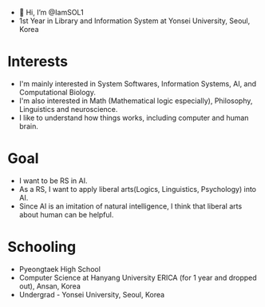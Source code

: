 - 👋 Hi, I’m @IamSOL1
- 1st Year in Library and Information System at Yonsei University, Seoul, Korea
# Interests
- I'm mainly interested in System Softwares, Information Systems, AI, and Computational Biology.
- I'm also interested in Math (Mathematical logic especially), Philosophy, Linguistics and neuroscience.
- I like to understand how things works, including computer and human brain.

# Goal
- I want to be RS in AI. 
- As a RS, I want to apply liberal arts(Logics, Linguistics, Psychology) into AI.
- Since AI is an imitation of natural intelligence, I think that liberal arts about human can be helpful.

# Schooling
- Pyeongtaek High School
- Computer Science at Hanyang University ERICA (for 1 year and dropped out), Ansan, Korea
- Undergrad - Yonsei University, Seoul, Korea
  
